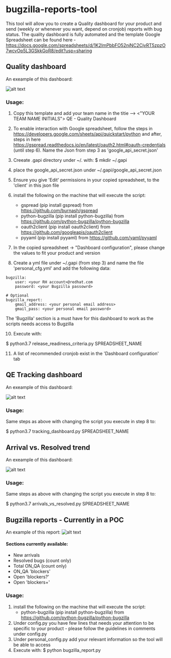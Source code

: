 # bugzilla-reports-tool

This tool will allow you to create a Quality dashboard for your product and send (weekly or whenever you want, depend on cronjob) reports with bug status.
The quality dashboard is fully automated and the template Google Spreadsheet can be found here - https://docs.google.com/spreadsheets/d/1K2ImPbbFO52njNC2CjvRT5zpzO7wcvOp5L3GSkkGoR8/edit?usp=sharing

## Quality dashboard
An exeample of this dashboard:

![alt text](https://github.com/RazTamir/bugzilla-reports-tool/blob/master/pics/Screenshot%20from%202020-04-05%2015-23-43.png)

### Usage:

1. Copy this template and add your team name in the titie --> <"YOUR TEAM NAME INITIALS"> QE - Quality Dashboard

2. To enable interaction with Google spreadsheet, follow the steps in https://developers.google.com/sheets/api/quickstart/python and after, steps in here https://gspread.readthedocs.io/en/latest/oauth2.html#oauth-credentials (until step 6).
Name the Json from step 3 as 'google_api_secret.json'
3. Creeate .gapi directory under ~/. with: $ mkdir ~/.gapi
5. place the google_api_secret.json under ~/.gapi/google_api_secret.json
6. Ensure you give 'Edit' permissions in your copied spreadsheet, to the 'client' in this json file
7. install the following on the machine that will execute the script:
   - gspread (pip install gspread) from https://github.com/burnash/gspread
   - python-bugzilla (pip install python-bugzilla) from https://github.com/python-bugzilla/python-bugzilla
   - oauth2client (pip install oauth2client) from https://github.com/googleapis/oauth2client
   - pyyaml (pip install pyyaml) from https://github.com/yaml/pyyaml
8. In the copied spreadsheet -> "Dashboard configuration", please change the values to fit your product and version
9. Create a yml file under ~/.gapi (from step 3) and name the file 'personal_cfg.yml' and add the following data:
```
bugzilla:
    user: <your RH account>@redhat.com
    password: <your Bugzilla passowrd>

# Optional
bugzilla_report:
    gmail_address: <your personal email address>
    gmail_pass: <your personal email password>
```
The 'Bugzilla' section is a must have for this dashboard to work as the scripts needs access to Bugzilla

10. Execute with:

$ python3.7 release_readiness_criteria.py SPREADSHEET_NAME

11. A list of recommended cronjob exist in the 'Dashboard configuration' tab

## QE Tracking dashboard
An exeample of this dashboard:

![alt text](https://github.com/RazTamir/bugzilla-reports-tool/blob/master/pics/Screenshot%20from%202019-10-28%2012-46-50.png)
### Usage:
Same steps as above with changing the script you execute in step 8 to:

$ python3.7 tracking_dashboard.py SPREADSHEET_NAME

## Arrival vs. Resolved trend
An exeample of this dashboard:

![alt text](https://github.com/RazTamir/bugzilla-reports-tool/blob/master/pics/Screenshot%20from%202019-11-18%2018-04-00.png)
### Usage:
Same steps as above with changing the script you execute in step 8 to:

$ python3.7 arrivals_vs_resolved.py SPREADSHEET_NAME


## Bugzilla reports - Currently in a POC
An example of this report:
![alt text](https://github.com/RazTamir/bugzilla-reports-tool/blob/master/pics/Screenshot%20from%202019-11-04%2019-49-55.png)


#### Sections currently available:
* New arrivals
* Resolved bugs (count only)
* Total ON_QA (count only)
* ON_QA 'blockers'
* Open 'blockers?'
* Open 'blockers+'

### Usage:
1. install the following on the machine that will execute the script:
   - python-bugzilla (pip install python-bugzilla) from https://github.com/python-bugzilla/python-bugzilla
2. Under config.py you have few lines that needs your attention to be specific to your product - please follow the guidelines in comments under config.py
3. Under personal_config.py add your relevant information so the tool will be able to access
4. Execute with: $ python bugzilla_report.py
